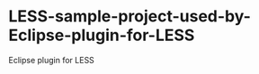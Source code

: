LESS-sample-project-used-by-Eclipse-plugin-for-LESS
===================================================

Eclipse plugin for LESS